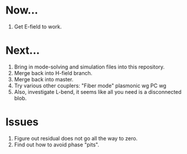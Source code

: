 Now...
======

1.  Get E-field to work.

Next...
=======

1.  Bring in mode-solving and simulation files into this repository.
1.  Merge back into H-field branch.
1.  Merge back into master.
1.  Try various other couplers: 
    "Fiber mode"
    plasmonic wg
    PC wg
1.  Also, investigate L-bend, it seems like all you need is a disconnected blob.

Issues
=======

1.  Figure out residual does not go all the way to zero.
1.  Find out how to avoid phase "pits".


